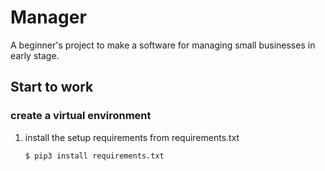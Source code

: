 # Manager
A beginner's project to make a software for managing small businesses in early stage.

## Start to work
### create a virtual environment
1. install the setup requirements from requirements.txt
    ```sh
    $ pip3 install requirements.txt
    ```

